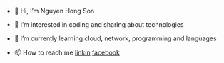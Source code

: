 - 👋 Hi, I’m Nguyen Hong Son
- 👀 I’m interested in coding and sharing about technologies
- 🌱 I’m currently learning cloud, network, programming and languages
  
- 📫 How to reach me
[linkin](https://www.linkedin.com/in/sonnh29/)
[facebook](https://www.facebook.com/ji.nguyenhong)
